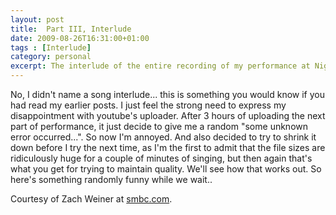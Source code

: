 ```yaml
---
layout: post
title:  Part III, Interlude
date: 2009-08-26T16:31:00+01:00
tags : [Interlude]
category: personal
excerpt: The interlude of the entire recording of my performance at Night of Arts.
---
```

No, I didn't name a song interlude... this is something you would know if you had read my earlier posts. I just feel the strong need to express my disappointment with youtube's uploader. After 3 hours of uploading the next part of performance, it just decide to give me a random "some unknown error occurred...". So now I'm annoyed. And also decided to try to shrink it down before I try the next time, as I'm the first to admit that the file sizes are ridiculously huge for a couple of minutes of singing, but then again that's what you get for trying to maintain quality. We'll see how that works out. So here's something randomly funny while we wait..

Courtesy of Zach Weiner at [smbc.com][smbc].

[smbc]: http://www.smbc-comics.com/
